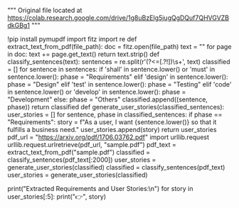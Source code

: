 """
Original file located at
   https://colab.research.google.com/drive/1g8uBzEIg5jugQgDQuf7QHVGVZBdkGBg1
"""

!pip install pymupdf
import fitz 
import re
def extract_text_from_pdf(file_path):
    doc = fitz.open(file_path)
    text = ""
    for page in doc:
        text += page.get_text()
    return text.strip()
def classify_sentences(text):
    sentences = re.split(r'(?<=[.?!])\s+', text)
    classified = []
    for sentence in sentences:
        if 'shall' in sentence.lower() or 'must' in sentence.lower():
            phase = "Requirements"
        elif 'design' in sentence.lower():
            phase = "Design"
        elif 'test' in sentence.lower():
            phase = "Testing"
        elif 'code' in sentence.lower() or 'develop' in sentence.lower():
            phase = "Development"
        else:
            phase = "Others"
        classified.append((sentence, phase))
    return classified
def generate_user_stories(classified_sentences):
    user_stories = []
    for sentence, phase in classified_sentences:
        if phase == "Requirements":
            story = f"As a user, I want {sentence.lower()} so that it fulfills a business need."
            user_stories.append(story)
    return user_stories
pdf_url = "https://arxiv.org/pdf/1706.03762.pdf" 
import urllib.request
urllib.request.urlretrieve(pdf_url, "sample.pdf")
pdf_text = extract_text_from_pdf("sample.pdf")
classified = classify_sentences(pdf_text[:2000]) 
user_stories = generate_user_stories(classified)
classified = classify_sentences(pdf_text)
user_stories = generate_user_stories(classified)

print("Extracted Requirements and User Stories:\n")
for story in user_stories[:5]:
    print("👉", story)
